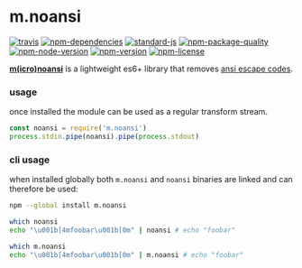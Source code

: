 # m.noansi
[![travis](https://img.shields.io/travis/ivoputzer/m.noansi.svg?style=flat-square)](https://travis-ci.org/ivoputzer/m.noansi) [![npm-dependencies](https://img.shields.io/badge/dependencies-none-blue.svg?style=flat-square&colorB=44CC11)](package.json) [![standard-js](https://img.shields.io/badge/coding%20style-standard-brightgreen.svg?style=flat-square)](http://standardjs.com/) [![npm-package-quality](http://npm.packagequality.com/shield/m.noansi.svg?style=flat-square&colorB=44CC11)](http://packagequality.com/#?package=m.noansi) [![npm-node-version](https://img.shields.io/badge/node-6%2B-blue.svg?style=flat-square)](https://nodejs.org/docs/v6.0.0/api) [![npm-version](https://img.shields.io/npm/v/m.noansi.svg?style=flat-square&colorB=007EC6)](https://www.npmjs.com/package/m.noansi) [![npm-license](https://img.shields.io/npm/l/m.noansi.svg?style=flat-square&colorB=007EC6)](https://spdx.org/licenses/MIT)

**[m(icro)](https://github.com/ivoputzer/m.cro#readme)[noansi](https://github.com/ivoputzer/m.noansi)** is a lightweight es6+ library that removes [ansi escape codes](https://en.wikipedia.org/wiki/ANSI_escape_code).

### usage
once installed the module can be used as a regular transform stream.

```javascript
const noansi = require('m.noansi')
process.stdin.pipe(noansi).pipe(process.stdout)
```

### cli usage
when installed globally both `m.noansi` and `noansi` binaries are linked and can therefore be used:
```sh
npm --global install m.noansi

which noansi
echo "\u001b[4mfoobar\u001b[0m" | noansi # echo "foobar"

which m.noansi
echo "\u001b[4mfoobar\u001b[0m" | m.noansi # echo "foobar"
```
